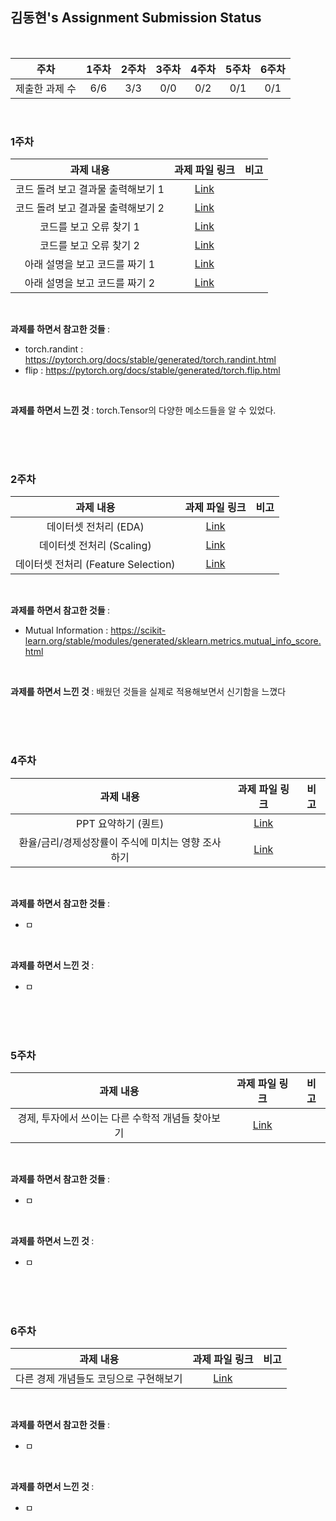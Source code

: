 ## 김동현's Assignment Submission Status

<br>

| 주차 | 1주차 | 2주차 | 3주차 | 4주차 | 5주차 | 6주차 |
| :---: | :---: | :---: | :---: | :---: | :---: | :---: |
| 제출한 과제 수 | 6/6 | 3/3 | 0/0 | 0/2 | 0/1 | 0/1 |

<br>

### 1주차

| 과제 내용 | 과제 파일 링크 | 비고 |
| :---: | :---: | :---: |
| 코드 돌려 보고 결과물 출력해보기 1 | [Link](https://github.com/sunaroum/assignment/blob/main/1%EA%B8%B0/%EA%B9%80%EB%8F%99%ED%98%84/1%EC%A3%BC%EC%B0%A8/%EC%88%98%EB%82%98%EB%A1%9C%EC%9B%80%20%EA%B3%BC%EC%A0%9C%201.ipynb) |  |
| 코드 돌려 보고 결과물 출력해보기 2 | [Link](https://github.com/sunaroum/assignment/blob/main/1%EA%B8%B0/%EA%B9%80%EB%8F%99%ED%98%84/1%EC%A3%BC%EC%B0%A8/%EC%88%98%EB%82%98%EB%A1%9C%EC%9B%80%20%EA%B3%BC%EC%A0%9C%201.ipynb) |  |
| 코드를 보고 오류 찾기 1 | [Link](https://github.com/sunaroum/assignment/blob/main/1%EA%B8%B0/%EA%B9%80%EB%8F%99%ED%98%84/1%EC%A3%BC%EC%B0%A8/%EC%88%98%EB%82%98%EB%A1%9C%EC%9B%80%20%EA%B3%BC%EC%A0%9C%202.ipynb) |  |
| 코드를 보고 오류 찾기 2 | [Link](https://github.com/sunaroum/assignment/blob/main/1%EA%B8%B0/%EA%B9%80%EB%8F%99%ED%98%84/1%EC%A3%BC%EC%B0%A8/%EC%88%98%EB%82%98%EB%A1%9C%EC%9B%80%20%EA%B3%BC%EC%A0%9C%202.ipynb) |  |
| 아래 설명을 보고 코드를 짜기 1 | [Link](https://github.com/sunaroum/assignment/blob/main/1%EA%B8%B0/%EA%B9%80%EB%8F%99%ED%98%84/1%EC%A3%BC%EC%B0%A8/%EC%88%98%EB%82%98%EB%A1%9C%EC%9B%80%20%EA%B3%BC%EC%A0%9C%203.ipynb) |  |
| 아래 설명을 보고 코드를 짜기 2 | [Link](https://github.com/sunaroum/assignment/blob/main/1%EA%B8%B0/%EA%B9%80%EB%8F%99%ED%98%84/1%EC%A3%BC%EC%B0%A8/%EC%88%98%EB%82%98%EB%A1%9C%EC%9B%80%20%EA%B3%BC%EC%A0%9C%203.ipynb) |  |
<br>

<b> 과제를 하면서 참고한 것들 </b> :

* torch.randint : https://pytorch.org/docs/stable/generated/torch.randint.html
* flip : https://pytorch.org/docs/stable/generated/torch.flip.html

<br>

<b> 과제를 하면서 느낀 것 </b> :
torch.Tensor의 다양한 메소드들을 알 수 있었다.
 

<br>
<br>

<br>

### 2주차

| 과제 내용 | 과제 파일 링크 | 비고 |
| :---: | :---: | :---: |
| 데이터셋 전처리 (EDA) | [Link](https://github.com/sunaroum/assignment/blob/main/1%EA%B8%B0/%EA%B9%80%EB%8F%99%ED%98%84/2%EC%A3%BC%EC%B0%A8/2%EC%A3%BC%EC%B0%A8%20%EA%B3%BC%EC%A0%9C.ipynb) |  |
| 데이터셋 전처리 (Scaling) | [Link](https://github.com/sunaroum/assignment/blob/main/1%EA%B8%B0/%EA%B9%80%EB%8F%99%ED%98%84/2%EC%A3%BC%EC%B0%A8/2%EC%A3%BC%EC%B0%A8%20%EA%B3%BC%EC%A0%9C.ipynb) |  |
| 데이터셋 전처리 (Feature Selection) | [Link](https://github.com/sunaroum/assignment/blob/main/1%EA%B8%B0/%EA%B9%80%EB%8F%99%ED%98%84/2%EC%A3%BC%EC%B0%A8/2%EC%A3%BC%EC%B0%A8%20%EA%B3%BC%EC%A0%9C.ipynb) |  |
<br>

<b> 과제를 하면서 참고한 것들 </b> :

* Mutual Information : https://scikit-learn.org/stable/modules/generated/sklearn.metrics.mutual_info_score.html

<br>

<b> 과제를 하면서 느낀 것 </b> :
배웠던 것들을 실제로 적용해보면서 신기함을 느꼈다
 

<br>
<br>

<br>

### 4주차

| 과제 내용 | 과제 파일 링크 | 비고 |
| :---: | :---: | :---: |
| PPT 요약하기 (퀀트) | [Link]() |  |
| 환율/금리/경제성장률이 주식에 미치는 영향 조사하기 | [Link]() |  |
<br>

<b> 과제를 하면서 참고한 것들 </b> :

* ㅁ

<br>

<b> 과제를 하면서 느낀 것 </b> :

* ㅁ
 

<br>
<br>

<br>

### 5주차

| 과제 내용 | 과제 파일 링크 | 비고 |
| :---: | :---: | :---: |
| 경제, 투자에서 쓰이는 다른 수학적 개념들 찾아보기 | [Link]() |  |
<br>

<b> 과제를 하면서 참고한 것들 </b> :

* ㅁ

<br>

<b> 과제를 하면서 느낀 것 </b> :

* ㅁ
 

<br>
<br>

<br>

### 6주차

| 과제 내용 | 과제 파일 링크 | 비고 |
| :---: | :---: | :---: |
| 다른 경제 개념들도 코딩으로 구현해보기 | [Link]() |  |
<br>

<b> 과제를 하면서 참고한 것들 </b> :

* ㅁ

<br>

<b> 과제를 하면서 느낀 것 </b> :

* ㅁ
 

<br>
<br>

<br>

